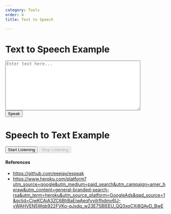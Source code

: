 ```yaml
---
category: Tools
order: 4
title: Text to Speech

---
```

<h1>Text to Speech Example</h1>
<textarea id="text-to-speak" rows="10" cols="50" placeholder="Enter text here..."></textarea><br>
<button onclick="speakText()">Speak</button>

<script>
        function speakText() {
            // Get the text from the textarea
            const text = document.getElementById('text-to-speak').value;

            // Check if the browser supports speech synthesis
            if ('speechSynthesis' in window) {
                // Create a new SpeechSynthesisUtterance object
                const utterance = new SpeechSynthesisUtterance("வணக்கம், எப்படி இருக்கிறீர்கள்?");

                // const utterance = new SpeechSynthesisUtterance(text);

                // Set some optional properties, like voice, pitch, and rate
                // utterance.voice = speechSynthesis.getVoices()[0]; // Choose a voice
                // utterance.pitch = 1; // Default is 1
                // utterance.rate = 1; // Default is 1

                // Speak the text
                     utterance.lang = 'ta-IN';
                 window.speechSynthesis.speak(utterance);
            } else {
                alert('Sorry, your browser does not support text-to-speech.');
            }
        }
</script>

<h1>Speech to Text Example</h1>
<button id="start-btn">Start Listening</button>
<button id="stop-btn" disabled>Stop Listening</button>
<p id="transcription"></p>

<script>
        // Check if the browser supports the Web Speech API
        if (!('webkitSpeechRecognition' in window)) {
            alert('Sorry, your browser does not support speech recognition.');
        } else {
            const recognition = new webkitSpeechRecognition(); // Create a new instance of SpeechRecognition
            recognition.continuous = true; // Keep recognizing speech continuously
            recognition.interimResults = true; // Show interim results

            const startBtn = document.getElementById('start-btn');
            const stopBtn = document.getElementById('stop-btn');
            const transcription = document.getElementById('transcription');

            startBtn.addEventListener('click', () => {
                recognition.start(); // Start the speech recognition
                startBtn.disabled = true;
                stopBtn.disabled = false;
            });

            stopBtn.addEventListener('click', () => {
                recognition.stop(); // Stop the speech recognition
                startBtn.disabled = false;
                stopBtn.disabled = true;
            });

            recognition.onresult = (event) => {
                let interimTranscript = '';
                let finalTranscript = '';

                for (let i = 0; i < event.results.length; i++) {
                    const transcript = event.results[i][0].transcript;
                    if (event.results[i].isFinal) {
                        finalTranscript += transcript;
                    } else {
                        interimTranscript += transcript;
                    }
                }

                transcription.innerHTML = `<strong>Final:</strong> ${finalTranscript}<br><strong>Interim:</strong> ${interimTranscript}`;
            };

            recognition.onerror = (event) => {
                console.error('Speech recognition error detected: ' + event.error);
            };

            recognition.onend = () => {
                startBtn.disabled = false;
                stopBtn.disabled = true;
            };
        }
</script>


#### References
* https://github.com/eeejay/espeak
* https://www.heroku.com/platform?utm_source=google&utm_medium=paid_search&utm_campaign=amer_heraw&utm_content=general-branded-search-rsa&utm_term=heroku&utm_source_platform=GoogleAds&gad_source=1&gclid=CjwKCAiA3ZC6BhBaEiwAeqfvyilrfhdmv6lJ-vWAHVEN5Wgb922FVKo-qJsdq_w23E7SBlEEU_QQ3xoCXj8QAvD_BwE


